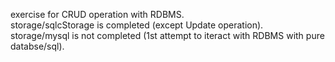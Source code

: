 exercise for CRUD operation with RDBMS. </br>
storage/sqlcStorage is completed (except Update operation).</br>
storage/mysql is not completed (1st attempt to iteract with RDBMS with pure databse/sql).